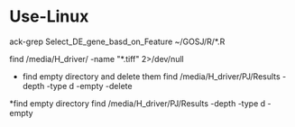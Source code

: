# Use-Linux
 ack-grep Select_DE_gene_basd_on_Feature ~/GOSJ/R/*.R
 
 find /media/H_driver/ -name  "*.tiff" 2>/dev/null
 
 * find empty directory and delete them
 find /media/H_driver/PJ/Results -depth -type d -empty -delete

*find empty directory
find /media/H_driver/PJ/Results -depth -type d -empty
